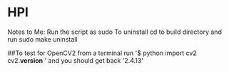 # HPI

Notes to Me:
Run the script as sudo
To uninstall cd to build directory and run sudo make uninstall

##To test for OpenCV2 
from a terminal run
'$ python
import cv2
cv2.__version__ '
and you should get back '2.4.13'
